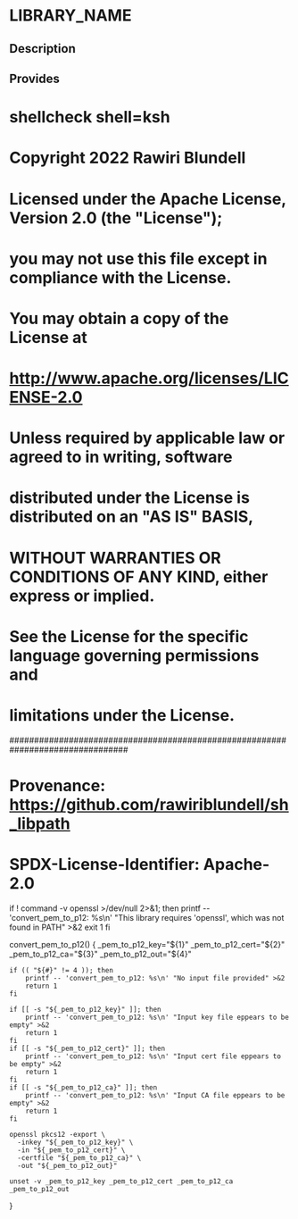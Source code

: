 # LIBRARY_NAME

## Description

## Provides
# shellcheck shell=ksh

# Copyright 2022 Rawiri Blundell
#
# Licensed under the Apache License, Version 2.0 (the "License");
# you may not use this file except in compliance with the License.
# You may obtain a copy of the License at
#
#     http://www.apache.org/licenses/LICENSE-2.0
#
# Unless required by applicable law or agreed to in writing, software
# distributed under the License is distributed on an "AS IS" BASIS,
# WITHOUT WARRANTIES OR CONDITIONS OF ANY KIND, either express or implied.
# See the License for the specific language governing permissions and
# limitations under the License.
################################################################################
# Provenance: https://github.com/rawiriblundell/sh_libpath
# SPDX-License-Identifier: Apache-2.0

if ! command -v openssl >/dev/null 2>&1; then
    printf -- 'convert_pem_to_p12: %s\n' "This library requires 'openssl', which was not found in PATH" >&2
    exit 1
fi

convert_pem_to_p12() {
    _pem_to_p12_key="${1}"
    _pem_to_p12_cert="${2}"
    _pem_to_p12_ca="${3}"
    _pem_to_p12_out="${4}"

    if (( "${#}" != 4 )); then
        printf -- 'convert_pem_to_p12: %s\n' "No input file provided" >&2
        return 1
    fi

    if [[ -s "${_pem_to_p12_key}" ]]; then
        printf -- 'convert_pem_to_p12: %s\n' "Input key file eppears to be empty" >&2
        return 1
    fi
    if [[ -s "${_pem_to_p12_cert}" ]]; then
        printf -- 'convert_pem_to_p12: %s\n' "Input cert file eppears to be empty" >&2
        return 1
    fi
    if [[ -s "${_pem_to_p12_ca}" ]]; then
        printf -- 'convert_pem_to_p12: %s\n' "Input CA file eppears to be empty" >&2
        return 1
    fi

    openssl pkcs12 -export \
      -inkey "${_pem_to_p12_key}" \
      -in "${_pem_to_p12_cert}" \
      -certfile "${_pem_to_p12_ca}" \
      -out "${_pem_to_p12_out}"

    unset -v _pem_to_p12_key _pem_to_p12_cert _pem_to_p12_ca _pem_to_p12_out
}
